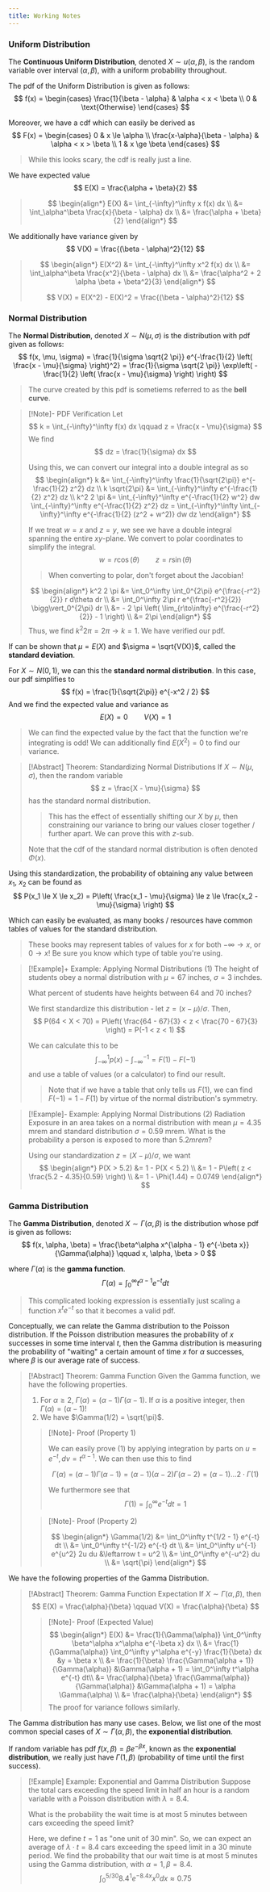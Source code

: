 ```yaml
---
title: Working Notes
---
```


### Uniform Distribution
The **Continuous Uniform Distribution**, denoted $X \sim u(\alpha, \beta)$, is the random variable over interval $(\alpha, \beta)$, with a uniform probability throughout.

The pdf of the Uniform Distribution is given as follows:
$$
f(x) = \begin{cases}
     \frac{1}{\beta - \alpha} & \alpha < x < \beta \\
     0 & \text{Otherwise}
     \end{cases}
$$

Moreover, we have a cdf which can easily be derived as
$$
F(x) = \begin{cases}
                0 & x \le \alpha \\
                \frac{x-\alpha}{\beta - \alpha} & \alpha < x > \beta \\
                1 & x \ge \beta
     \end{cases}
$$
> While this looks scary, the cdf is really just a line.

We have expected value
$$
E(X) = \frac{\alpha + \beta}{2}
$$

> $$
> \begin{align*}
>       E(X) &= \int_{-\infty}^\infty x f(x) dx \\
>            &= \int_\alpha^\beta \frac{x}{\beta - \alpha} dx \\
>            &= \frac{\alpha + \beta}{2}
> \end{align*}
> $$

We additionally have variance given by
$$
V(X) = \frac{(\beta - \alpha)^2}{12}
$$

> $$
> \begin{align*}
>       E(X^2) &= \int_{-\infty}^\infty x^2 f(x) dx \\
>              &= \int_\alpha^\beta \frac{x^2}{\beta - \alpha} dx \\
>              &= \frac{\alpha^2 + 2 \alpha \beta + \beta^2}{3}
> \end{align*}
> $$
>
> $$
> V(X) = E(X^2) - E(X)^2 = \frac{(\beta - \alpha)^2}{12}
> $$

### Normal Distribution
The **Normal Distribution**, denoted $X \sim N(\mu, \sigma)$ is the distribution with pdf given as follows:
$$
f(x, \mu, \sigma) = \frac{1}{\sigma \sqrt{2 \pi}} e^{-\frac{1}{2} \left( \frac{x - \mu}{\sigma} \right)^2} = \frac{1}{\sigma \sqrt{2 \pi}} \exp\left( -\frac{1}{2} \left( \frac{x - \mu}{\sigma} \right) \right)
$$
> The curve created by this pdf is sometiems referred to as the **bell curve**.

> [!Note]- PDF Verification
> Let
> $$
> k = \int_{-\infty}^\infty f(x) dx \qquad z = \frac{x - \mu}{\sigma}
> $$
> We find
> $$
> dz = \frac{1}{\sigma} dx
> $$
>
> Using this, we can convert our integral into a double integral as so
> $$
> \begin{align*}
>       k &= \int_{-\infty}^\infty \frac{1}{\sqrt{2\pi}} e^{-\frac{1}{2} z^2} dz \\
>       k \sqrt{2\pi} &= \int_{-\infty}^\infty e^{-\frac{1}{2} z^2} dz \\
>       k^2 2 \pi &= \int_{-\infty}^\infty e^{-\frac{1}{2} w^2} dw \int_{-\infty}^\infty e^{-\frac{1}{2} z^2} dz = \int_{-\infty}^\infty \int_{-\infty}^\infty e^{-\frac{1}{2} (z^2 + w^2)} dw dz      
> \end{align*}
> $$
> 
> If we treat $w = x$ and $z = y$, we see we have a double integral spanning the entire $xy$-plane. We convert to polar coordinates to simplify the integral.
> $$
> w = r \cos(\theta) \qquad z = r \sin(\theta)
> $$
> > When converting to polar, don't forget about the Jacobian!
>
> $$
> \begin{align*}
>       k^2 2 \pi &= \int_0^\infty \int_0^{2\pi} e^{\frac{-r^2}{2}} r d\theta dr \\
>             &= \int_0^\infty 2\pi r e^{\frac{-r^2}{2}} \bigg\vert_0^{2\pi} dr \\
>             &= - 2 \pi \left( \lim_{r\to\infty} e^{\frac{-r^2}{2}} - 1 \right) \\
>             &= 2\pi
> \end{align*}
> $$
> Thus, we find $k^2 2 \pi = 2 \pi \to k = 1$. We have verified our pdf.

If can be shown that $\mu = E(X)$ and $\sigma = \sqrt{V(X)}$, called the **standard deviation**.

For $X \sim N(0,1)$, we can this the **standard normal distribution**. In this case, our pdf simplifies to
$$
f(x) = \frac{1}{\sqrt{2\pi}} e^{-x^2 / 2} 
$$
And we find the expected value and variance as
$$
E(X) = 0 \qquad V(X) = 1
$$
> We can find the expected value by the fact that the function we're integrating is odd! We can additionally find $E(X^2) = 0$ to find our variance.

> [!Abstract] Theorem: Standardizing Normal Distributions
> If $X \sim N(\mu, \sigma)$, then the random variable
> $$
> z = \frac{X - \mu}{\sigma}
> $$
> has the standard normal distribution.
> > This has the effect of essentially shifting our $X$ by $\mu$, then constraining our variance to bring our values closer together / further apart. We can prove this with $z$-sub.
>
> Note that the cdf of the standard normal distribution is often denoted $\Phi(x)$. 

Using this standardization, the probability of obtaining any value between $x_1$, $x_2$ can be found as
$$
P(x_1 \le X \le x_2) = P\left( \frac{x_1 - \mu}{\sigma} \le z \le \frac{x_2 - \mu}{\sigma} \right)
$$

Which can easily be evaluated, as many books / resources have common tables of values for the standard distribution.
> These books may represent tables of values for $x$ for both $-\infty \to x$, or $0 \to x$! Be sure you know which type of table you're using.

> [!Example]+ Example: Applying Normal Distributions (1)
> The height of students obey a normal distribution with $\mu = 67$ inches, $\sigma = 3$ inchdes.
>
> What percent of students have heights between 64 and 70 inches?
>
> We first standardize this distribution - let $z = (x - \mu) / \sigma$. Then,
> $$
> P(64 < X < 70) = P\left( \frac{64 - 67}{3} < z < \frac{70 - 67}{3}  \right) = P(-1 < z < 1)
> $$
>
> We can calculate this to be
> $$
> \int_{-\infty}^1 p(x) - \int_{-\infty}^{-1} = F(1) - F(-1)
> $$
> and use a table of values (or a calculator) to find our result.
> > Note that if we have a table that only tells us $F(1)$, we can find $F(-1) = 1 - F(1)$ by virtue of the normal distribution's symmetry.

> [!Example]- Example: Applying Normal Distributions (2)
> Radiation Exposure in an area takes on a normal distribution with mean $\mu = 4.35$ mrem and standard distribution $\sigma = 0.59$ mrem. What is the probability a person is exposed to more than $5.2 mrem$?
>
> Using our standardization $z = (X - \mu) / \sigma$, we want
> $$
> \begin{align*}
>       P(X > 5.2) &= 1 - P(X < 5.2) \\
>           &= 1 - P\left( z < \frac{5.2 - 4.35}{0.59} \right) \\
>           &= 1 - \Phi(1.44) = 0.0749 
> \end{align*}
> $$

### Gamma Distribution
The **Gamma Distribution**, denoted $X \sim \Gamma(\alpha, \beta)$ is the distribution whose pdf is given as follows:
$$
f(x, \alpha, \beta) = \frac{\beta^\alpha x^{\alpha - 1} e^{-\beta x}}{\Gamma(\alpha)} \qquad x, \alpha, \beta > 0
$$

where $\Gamma(\alpha)$ is the **gamma function**.
$$
\Gamma(\alpha) = \int_0^\infty t^{\alpha - 1} e^{-t} dt
$$
> This complicated looking expression is essentially just scaling a function $x^t e^{-t}$ so that it becomes a valid pdf.

Conceptually, we can relate the Gamma distribution to the Poisson distribution. If the Poisson distribution measures the probability of $x$ successes in some time interval $t$, then the Gamma distribution is measuring the probability of "waiting" a certain amount of time $x$ for $\alpha$ successes, where $\beta$ is our average rate of success.

> [!Abstract] Theorem: Gamma Function
> Given the Gamma function, we have the following properties.
> 1. For $\alpha \ge 2$, $\Gamma(\alpha) = (\alpha - 1) \Gamma(\alpha - 1)$. If $\alpha$ is a positive integer, then $\Gamma(\alpha) = (\alpha - 1)!$
> 2. We have $\Gamma(1/2) = \sqrt{\pi}$.
>
> > [!Note]- Proof (Property 1)
> >
> > We can easily prove (1) by applying integration by parts on $u = e^{-t}, dv = t^{\alpha - 1}$. We can then use this to find
> > 
> > $$
> > \Gamma(\alpha) = (\alpha - 1) \Gamma(\alpha - 1) = (\alpha - 1)(\alpha - 2) \Gamma(\alpha - 2) = (\alpha - 1) \dots 2 \cdot \Gamma(1)
> > $$
> >
> > We furthermore see that
> > $$
> > \Gamma(1) = \int_0^\infty e^{-t} dt = 1
> > $$
>
> > [!Note]- Proof (Property 2)
> >
> > $$
> > \begin{align*}
> >     \Gamma(1/2) &= \int_0^\infty t^{1/2 - 1} e^{-t} dt \\
> >                 &= \int_0^\infty t^{-1/2} e^{-t} dt \\
> >                 &= \int_0^\infty u^{-1} e^{u^2} 2u du &\leftarrow t = u^2 \\
> >                 &= \int_0^\infty e^{-u^2} du \\
> >                 &= \sqrt{\pi}
> > \end{align*}
> > $$

We have the following properties of the Gamma Distribution.

> [!Abstract] Theorem: Gamma Function Expectation
> If $X \sim \Gamma (\alpha, \beta)$, then
> $$
> E(X) = \frac{\alpha}{\beta} \qquad V(X) = \frac{\alpha}{\beta}
> $$
>
> > [!Note]- Proof (Expected Value)
> > $$
> > \begin{align*}
> >     E(X) &= \frac{1}{\Gamma(\alpha)} \int_0^\infty \beta^\alpha x^\alpha e^{-\beta x} dx \\
> >          &= \frac{1}{\Gamma(\alpha)} \int_0^\infty y^\alpha e^{-y} \frac{1}{\beta} dx &y = \beta x \\
> >          &= \frac{1}{\beta} \frac{\Gamma(\alpha + 1)}{\Gamma(\alpha)} &\Gamma(\alpha + 1) = \int_0^\infty t^\alpha e^{-t} dt\\
> >          &= \frac{\alpha}{\beta} \frac{\Gamma(\alpha)}{\Gamma(\alpha)} &\Gamma(\alpha + 1) = \alpha \Gamma(\alpha) \\
> >          &= \frac{\alpha}{\beta}
> > \end{align*}
> > $$
> > The proof for variance follows similarly.

The Gamma distribution has many use cases. Below, we list one of the most common special cases of $X \sim \Gamma(\alpha, \beta)$, the **exponential distribution**.

If random variable has pdf $f(x, \beta) = \beta e^{-\beta x}$, known as the **exponential distribution**, we really just have $\Gamma(1, \beta)$ (probability of time until the first success).

> [!Example] Example: Exponential and Gamma Distribution
> Suppose the total cars exceeding the speed limit in half an hour is a random variable with a Poisson distribution with $\lambda = 8.4$.
>
> What is the probability the wait time is at most 5 minutes between cars exceeding the speed limit?
>
> Here, we define $t = 1$ as "one unit of 30 min". So, we can expect an average of $\lambda \cdot t = 8.4$ cars exceeding the speed limit in a 30 minute period. We find the probability that our wait time is at most 5 minutes using the Gamma distribution, with $\alpha = 1, \beta = 8.4$.
> $$
> \int_0^{5/30} 8.4^1 e^{-8.4 x} x^0 dx \approx 0.75
> $$